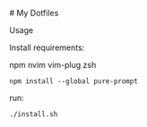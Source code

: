 # My Dotfiles

Usage

Install requirements:

npm
nvim
vim-plug
zsh

```
npm install --global pure-prompt
```

run:
```shell
./install.sh
```
